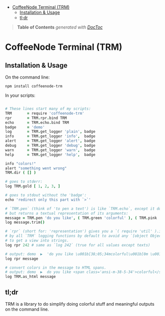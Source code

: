 

- [CoffeeNode Terminal (TRM)](#coffeenode-terminal-trm)
	- [Installation & Usage](#installation-&-usage)
	- [tl;dr](#tl;dr)

> **Table of Contents**  *generated with [DocToc](http://doctoc.herokuapp.com/)*


# CoffeeNode Terminal (TRM)

## Installation & Usage

On the command line:

    npm install coffeenode-trm

In your scripts:

```coffeescript

# These lines start many of my scripts:
TRM       = require 'coffeenode-trm'
rpr       = TRM.rpr.bind TRM
echo      = TRM.echo.bind TRM
badge     = 'demo'
log       = TRM.get_logger 'plain', badge
info      = TRM.get_logger 'info',  badge
alert     = TRM.get_logger 'alert', badge
debug     = TRM.get_logger 'debug', badge
warn      = TRM.get_logger 'warn',  badge
help      = TRM.get_logger 'help',  badge

info "colors!"
alert "something went wrong"
TRM.dir ( [] )

# goes to stderr:
log TRM.gold [ 1, 2, 3, ]

# goes to stdout without the 'badge':
echo 'redirect only this part with `>`'

# `TRM.pen` (think of 'to pen a text') is like `TRM.echo`, except it does not output anything
# but returns a textual representation of its arguments:
message = TRM.pen 'do you like', ( TRM.green 'colorful' ), ( TRM.pink 'outputs' ), '?'
log message.trim()

# `rpr` (short for: 'representation') gives you a `( require 'util' ).inspect`-like output; it is applied
# by all `TRM` logging functions by default to avoid any `[object Object]` nonsense; apply it explicitly
# to get a view into strings.
log rpr 242 # same as `log 242` (true for all values except texts)

# output: demo  ▶  'do you like \u001b[38;05;34mcolorful\u001b[0m \u001b[38;05;199moutputs\u001b[0m ?\n'
log rpr message

# convert colors in the message to HTML spans.
# output: demo  ▶  do you like <span class='ansi-m-38-5-34'>colorful</span> <span class='ansi-m-38-5-199'>outputs</span> ?
log TRM.as_html message

```

## tl;dr

TRM is a library to do simplify doing colorful stuff and meaningful outputs on the command line.

